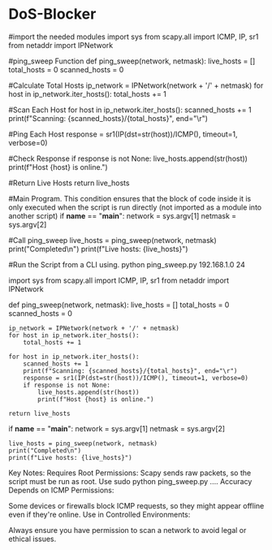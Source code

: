 # DoS-Blocker

#import the needed modules 
import sys
from scapy.all import ICMP, IP, sr1
from netaddr import IPNetwork

#ping_sweep Function
def ping_sweep(network, netmask):
live_hosts = []
total_hosts = 0
scanned_hosts = 0


#Calculate Total Hosts
ip_network = IPNetwork(network + '/' + netmask)
for host in ip_network.iter_hosts():
    total_hosts += 1


#Scan Each Host
for host in ip_network.iter_hosts():
    scanned_hosts += 1
    print(f"Scanning: {scanned_hosts}/{total_hosts}", end="\r")


#Ping Each Host
response = sr1(IP(dst=str(host))/ICMP(), timeout=1, verbose=0)


#Check Response
if response is not None:
    live_hosts.append(str(host))
    print(f"Host {host} is online.")


#Return Live Hosts
return live_hosts


#Main Program. This condition ensures that the block of code inside it is only executed when the script is run directly (not imported as a module into another script)
if __name__ == "__main__":
    network = sys.argv[1]
    netmask = sys.argv[2]


#Call ping_sweep
live_hosts = ping_sweep(network, netmask)
print("Completed\n")
print(f"Live hosts: {live_hosts}")


#Run the Script from a CLI using. python ping_sweep.py 192.168.1.0 24

import sys
from scapy.all import ICMP, IP, sr1
from netaddr import IPNetwork

def ping_sweep(network, netmask):
    live_hosts = []
    total_hosts = 0
    scanned_hosts = 0

    ip_network = IPNetwork(network + '/' + netmask)
    for host in ip_network.iter_hosts():
        total_hosts += 1

    for host in ip_network.iter_hosts():
        scanned_hosts += 1
        print(f"Scanning: {scanned_hosts}/{total_hosts}", end="\r")
        response = sr1(IP(dst=str(host))/ICMP(), timeout=1, verbose=0)
        if response is not None:
            live_hosts.append(str(host))
            print(f"Host {host} is online.")

    return live_hosts

if __name__ == "__main__":
    network = sys.argv[1]
    netmask = sys.argv[2]

    live_hosts = ping_sweep(network, netmask)
    print("Completed\n")
    print(f"Live hosts: {live_hosts}")




Key Notes:
Requires Root Permissions:
Scapy sends raw packets, so the script must be run as root.
Use sudo python ping_sweep.py ....
Accuracy Depends on ICMP Permissions:

Some devices or firewalls block ICMP requests, so they might appear offline even if they're online.
Use in Controlled Environments:

Always ensure you have permission to scan a network to avoid legal or ethical issues.
